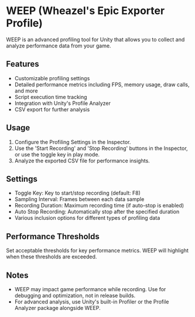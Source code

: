 # WEEP (Wheazel's Epic Exporter Profile)

WEEP is an advanced profiling tool for Unity that allows you to collect and analyze performance data from your game.

## Features
- Customizable profiling settings
- Detailed performance metrics including FPS, memory usage, draw calls, and more
- Script execution time tracking
- Integration with Unity's Profile Analyzer
- CSV export for further analysis

## Usage
1. Configure the Profiling Settings in the Inspector.
2. Use the 'Start Recording' and 'Stop Recording' buttons in the Inspector, or use the toggle key in play mode.
3. Analyze the exported CSV file for performance insights.

## Settings
- Toggle Key: Key to start/stop recording (default: F8)
- Sampling Interval: Frames between each data sample
- Recording Duration: Maximum recording time (if auto-stop is enabled)
- Auto Stop Recording: Automatically stop after the specified duration
- Various inclusion options for different types of profiling data

## Performance Thresholds
Set acceptable thresholds for key performance metrics. WEEP will highlight when these thresholds are exceeded.

## Notes
- WEEP may impact game performance while recording. Use for debugging and optimization, not in release builds.
- For advanced analysis, use Unity's built-in Profiler or the Profile Analyzer package alongside WEEP.
